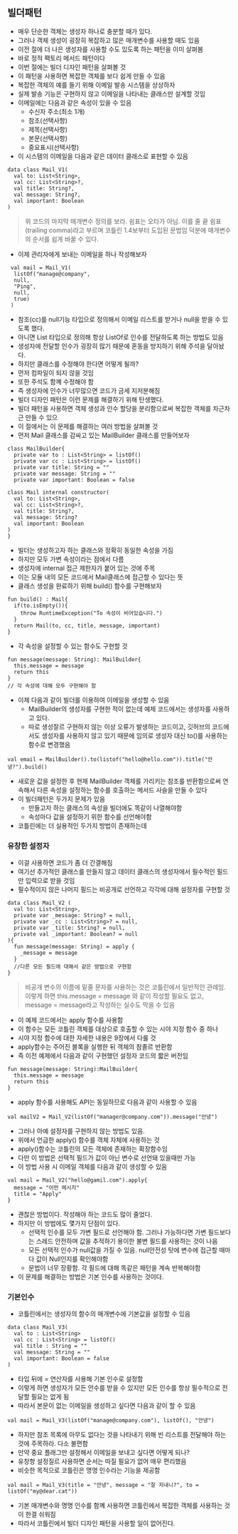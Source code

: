 ## 빌더패턴
- 매우 단순한 객체는 생성자 하나로 충분할 때가 있다.
- 그러나 객체 생성이 굉장히 복잡하고 많은 매개변수를 사용할 때도 있음
- 이전 절에 더 나은 생성자를 사용할 수도 있도록 하는 패턴을 이미 살펴봄
- 바로 정적 팩토리 메서드 패턴이다
- 이번 절에는 빌더 디자인 패턴을 살펴볼 것
- 이 패턴을 사용하면 복잡한 객체를 보다 쉽게 만들 수 있음
- 복잡한 객체의 예를 들기 위해 이메일 발송 시스템을 상상하자
- 실제 발송 기능은 구현하지 않고 이메일을 나타내는 클래스만 설계할 것임
- 이메일에는 다음과 같은 속성이 있을 수 있음
  - 수신자 주소(최소 1개)
  - 참조(선택사항)
  - 제목(선택사항)
  - 본문(선택사항)
  - 중요표시(선택사항)
- 이 시스템의 이메일을 다음과 같은 데이터 클래스로 표현할 수 있음
```
data class Mail_V1(
  val to: List<String>,
  val cc: List<String>?,
  val title: String?,
  val message: String?,
  val important: Boolean
)
```
> 위 코드의 마지막 매개변수 정의를 보라. 쉼표는 오타가 아님. 이를 줄 끝 쉼표(trailing comma)라고 부르며 코틀린 1.4보부터 도입된 문법임
> 덕분에 매개변수의 순서를 쉽게 바꿀 수 있다.
- 이제 관리자에게 보내는 이메일을 하나 작성해보자
```
 val mail = Mail_V1(
  listOf("manage@company",
  null,
  "Ping",
  null,
  true)
 )
```
- 참조(cc)를 null기능 타입으로 정의해서 이메일 리스트를 받거나 null을 받을 수 있도록 했다.
- 아니면 List<String> 타입으로 정의해 항상 ListOf로 인수를 전달하도록 하는 방법도 있음
- 생성자에 전달할 인수가 굉장히 많기 때문에 혼동을 방지하기 위해 주석을 달아놨다.
- 하지만 클래스를 수정해야 한다면 어떻게 될까?
- 먼저 컴파일이 되지 않을 것임
- 또한 주석도 함꼐 수정해야 함
- 즉 생성자에 인수가 너무많으면 코드가 금세 지저분해짐
- 빌더 디자인 패턴은 이런 문제를 해결하기 위해 탄생했다.
- 빌더 패턴을 사용하면 객체 생성과 인수 할당을 분리함으로써 복잡한 객체를 차근차근 만들 수 있으
- 이 절에서는 이 문제를 해결하는 여러 방법을 살펴볼 것
- 먼저 Mail 클래스를 감싸고 있는 MailBuilder 클래스를 만들어보자
```
class MailBuilder{
  private var to : List<String> = listOf()
  private var cc : List<String> = listOf()
  private var title: String = ""
  private var message: String = ""
  private var important: Boolean = false

class Mail internal constructor(
  val to: List<String>,
  val cc: List<String>?,
  val title: String?,
  val message: String?
  val important: Boolean
)
}
```
- 빌더는 생성하고자 하는 클래스와 정확히 동일한 속성을 가짐
- 하지만 모두 가변 속성이라는 점에서 다름
- 생성자에 internal 접근 제한자가 붙어 있는 것에 주목
- 이는 모듈 내의 모든 코드에서 Mail클래스에 접근할 수 있다는 뜻
- 클래스 생성을 완료하기 위해 build() 함수를 구현해보자
```
fun build() : Mail{
  if(to.isEmpty()){
    throw RuntimeException("To 속성이 비어있습니다.")
  }
  return Mail(to, cc, title, message, important)
}
```
- 각 속성을 설정할 수 있는 함수도 구현할 것
```
fun message(message: String): MailBuilder{
  this.message = message
  return this
}
// 각 속성에 대해 모두 구현해야 함
```
- 이제 다음과 같이 빌더를 이용하여 이메일을 생성할 수 있음
  - MailBuilder의 생성자를 구현한 적이 없는데 예제 코드에서는 생성자를 사용하고 있다.
  - 따로 생성잘르 구현하지 않는 이상 오류가 발생하는 코드이고, 깃허브의 코드에서도 생성자를 사용하지 않고 있기 때문에 임의로 생성자 대신 to()를 사용하는 함수로 변경했음
```
val email = MailBuilder().to(listof("hello@hello.com")).title("안녕?").build()
```
- 새로운 값을 설정한 후 현재 MailBuilder 객체를 가리키는 참조를 반환함으로써 연속해서 다른 속성을 설정하는 함수를 호출하는 메서드 사슬을 만들 수 있다
- 이 빌더패턴은 두가지 문제가 있음
  - 만들고자 하는 클래스의 속성을 빌더에도 똑같이 나열해야함
  - 속성마다 값을 설정하기 위한 함수를 선언해야함
- 코틀린에는 더 실용적인 두가지 방법이 존재하는데

### 유창한 설정자
- 이걸 사용하면 코드가 좀 더 간결해짐
- 여기선 추가적인 클래스를 만들지 않고 데이터 클래스의 생성자에서 필수적인 필드만 입력으로 받을 것임
- 필수적이지 않은 나머지 필드는 비공개로 선언하고 각각에 대해 설정자를 구현할 것
```
data class Mail_V2 (
  val to: List<String>,
  private var _message: String? = null,
  private var _cc : List<String>? = null,
  private var _title: String? = null,
  private val _important: Boolean? = null
){
  fun message(message: String) = apply {
    _message = message
  }
  //다른 모든 필드에 대해서 같은 방법으로 구현함
}
```
> 비공개 변수의 이름에 밑줄 문자를 사용하는 것은 코틀린에서 일반적인 관례임.
> 이렇게 하면 this.message = message 와 같이 작성할 필요도 없고, message = message라고 작성하는 실수도 막을 수 있음

- 이 예제 코드에서는 apply 함수를 사용함
- 이 함수는 모든 코틀린 객체를 대상으로 호출할 수 있는 시야 지정 함수 중 하나
- 시야 지정 함수에 대한 자세한 내용은 9장에서 다룰 것
- apply함수는 주어진 블록을 실행한 뒤 객체의 참졸르 반환함
- 즉 이전 예제에서 다음과 같이 구현했던 설정자 코드의 짧은 버전임
```
fun message(message: String):MailBuilder{
  this.message = message
  return this
}
```
- apply 함수를 사용해도 API는 동일하므로 다음과 같이 사용할 수 있음
```
val mailV2 = Mail_V2(listOf("manager@company.com")).message("안녕")
```
- 그러나 아예 설정자를 구현하지 않는 방법도 있음.
- 위에서 언급한 apply() 함수를 객체 자체에 사용하는 것
- apply()함수는 코틀린의 모든 객체에 존재하는 확장함수임
- 다만 이 방법은 선택적 필드가 값이 아닌 변수로 선언돼 있을때만 가능
- 이 방법 사용 시 이메일 객체를 다음과 같이 생성할 수 있음
```
val mail = Mail_V2("hello@gamil.com").apply{
  message = "어떤 메시지"
  title = "Apply"
}
```
- 괜찮은 방법이다. 작성해야 하는 코드도 많이 줄었다.
- 하지만 이 방법에도 몇가지 단점이 있다.
  - 선택적 인수를 모두 가변 필드로 선언해야 함. 그러나 가능하다면 가변 필드보다는 스레드 안전하며 값을 추적하기 용이한 불변 필드를 사용하는 것이 나음
  - 모든 선택적 인수가 null값을 가질 수 있음. null안전성 탓에 변수에 접근할 때마다 값이 Null인지를 확인해야함
  - 문법이 너무 장황함. 각 필드에 대해 똑같은 패턴을 계속 반복해야함
- 이 문제를 해결하는 방법은 기본 인수를 사용하는 것이다.

### 기본인수
- 코틀린에서는 생성자의 함수의 매개변수에 기본값을 설정할 수 있음
```
data class Mail_V3(
  val to : List<String>
  val cc : List<String> = listOf()
  val title : String = ""
  val message: String = ""
  val important: Boolean = false
)
```
- 타입 뒤에 = 연산자를 사용해 기본 인수로 설정함
- 이렇게 하면 생성자가 모든 안수를 받을 수 있지만 모든 인수를 항상 필수적으로 전달할 필요는 없게 됨
- 따라서 본문이 없는 이메일을 생성하고 싶다면 다음과 같이 할 수 있음
```
val mail = Mail_V3(listOf("manage@company.com"), listOf(), "안녕")
```
- 하지만 참조 목록에 아무도 없다는 것을 나타내기 위해 빈 리스트를 전달해야 하는 것에 주목하라. 다소 불편함
- 만약 중요 플래그만 설정해서 이메일을 보내고 싶다면 어떻게 되나?
- 유창항 설정질르 사용하면 순서는 따질 필요가 없어 매우 편리했음
- 비슷한 목적으로 코틀린은 명명 인수라는 기능을 제공함
```
val mail = Mail_V3(title = "안녕", message = "잘 지내니?", to = listOf("my@dear.cat"))
```
- 기본 매개변수와 명명 인수를 함꼐 사용하면 코틀린에서 복잡한 객체를 사용하는 것이 한결 쉬워짐
- 따라서 코틀린에서 빌더 디자인 패턴을 사용할 일이 없어진다.
